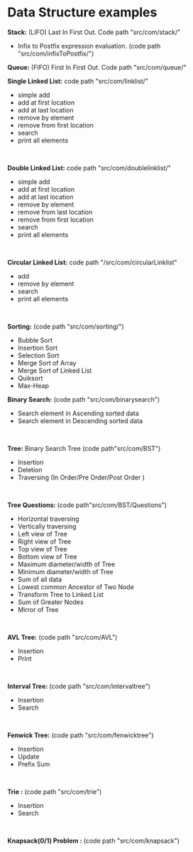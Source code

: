 # Data Structure examples<br/>

<b>Stack:</b> (LIFO) Last In First Out. Code path "src/com/stack/" <br/>
* Infix to Postfix expression evaluation. (code path "src/com/infixToPostfix/")<br/>

<b>Queue:</b> (FIFO) First In First Out. Code path "src/com/queue/" <br/>

<b>Single Linked List:</b> code path "src/com/linklist/" <br/>
* simple add
* add at first location
* add at last location
* remove by element
* remove from first location
* search
* print all elements
<br/>

<b>Double Linked List:</b> code path "src/com/doublelinklist/" <br/>
* simple add
* add at first location
* add at last location
* remove by element
* remove from last location
* remove from first location
* search
* print all elements
<br/>

<b>Circular Linked List:</b> code path "/src/com/circularLinklist" <br/>
* add
* remove by element
* search
* print all elements
<br/>

<b>Sorting:</b> (code path "src/com/sorting/")
* Bubble Sort 
* Insertion Sort 
* Selection Sort 
* Merge Sort of Array 
* Merge Sort of Linked List 
* Quiksort 
* Max-Heap 

<b>Binary Search:</b> (code path "src/com/binarysearch")
* Search element in Ascending sorted data
* Search element in Descending sorted data
<br/>

<b>Tree:</b>
Binary Search Tree (code path"src/com/BST")
* Insertion
* Deletion
* Traversing (In Order/Pre Order/Post Order )
<br/>

<b>Tree Questions:</b> (code path"src/com/BST/Questions")
* Horizontal traversing
* Vertically traversing
* Left view of Tree
* Right view of Tree
* Top view of Tree
* Bottom view of Tree
* Maximum diameter/width of Tree
* Minimum diameter/width of Tree
* Sum of all data
* Lowest common Ancestor of Two Node
* Transform Tree to Linked List
* Sum of Greater Nodes
* Mirror of Tree
<br/>

<b> AVL Tree:</b> (code path "src/com/AVL")
* Insertion
* Print 
<br/>

<b> Interval Tree:</b> (code path "src/com/intervaltree")
* Insertion
* Search 
<br/>

<b> Fenwick Tree:</b> (code path "src/com/fenwicktree")
* Insertion
* Update
* Prefix Sum
<br/>

<b> Trie :</b> (code path "src/com/trie")
* Insertion
* Search
<br/>

<b> Knapsack(0/1) Problem :</b> (code path "src/com/knapsack")<br/>








